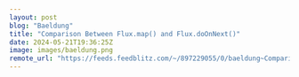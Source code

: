 ```yaml
---
layout: post
blog: "Baeldung"
title: "Comparison Between Flux.map() and Flux.doOnNext()"
date: 2024-05-21T19:36:25Z
image: images/baeldung.png
remote_url: "https://feeds.feedblitz.com/~/897229055/0/baeldung~Comparison-Between-Fluxmap-and-FluxdoOnNext"
---
```

